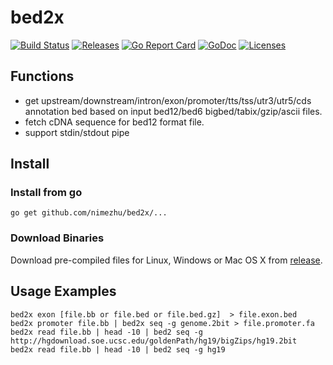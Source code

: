 # bed2x
[![Build Status](https://travis-ci.org/nimezhu/bed2x.svg?branch=master)](https://travis-ci.org/nimezhu/bed2x)
[![Releases](https://img.shields.io/github/release/nimezhu/bed2x.svg)](https://github.com/nimezhu/bed2x/releases)
[![Go Report Card](https://goreportcard.com/badge/github.com/nimezhu/bed2x)](https://goreportcard.com/report/github.com/nimezhu/bed2x)
[![GoDoc](https://img.shields.io/badge/godoc-reference-blue.svg?style=flat)](https://godoc.org/github.com/nimezhu/bed2x)
[![Licenses](https://img.shields.io/badge/license-bsd-orange.svg)](https://opensource.org/licenses/BSD-3-Clause)
## Functions
- get upstream/downstream/intron/exon/promoter/tts/tss/utr3/utr5/cds annotation bed based on input bed12/bed6 bigbed/tabix/gzip/ascii files.
- fetch cDNA sequence for bed12 format file.
- support stdin/stdout pipe
## Install
### Install from go
```
go get github.com/nimezhu/bed2x/...
```
### Download Binaries
Download pre-compiled files for Linux, Windows or Mac OS X from [release](https://github.com/nimezhu/bed2x/releases).

## Usage Examples
```
bed2x exon [file.bb or file.bed or file.bed.gz]  > file.exon.bed
bed2x promoter file.bb | bed2x seq -g genome.2bit > file.promoter.fa
bed2x read file.bb | head -10 | bed2 seq -g http://hgdownload.soe.ucsc.edu/goldenPath/hg19/bigZips/hg19.2bit
bed2x read file.bb | head -10 | bed2 seq -g hg19
```
